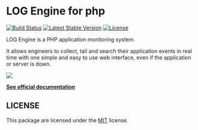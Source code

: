 # LOG Engine for php


[![Build Status](https://travis-ci.org/log-engine/logengine-php.svg?branch=master)](https://travis-ci.org/log-engine/logengine-php)
[![Latest Stable Version](https://poser.pugx.org/log-engine/logengine-php/v/stable)](https://packagist.org/packages/log-engine/logengine-php)
[![License](https://poser.pugx.org/log-engine/logengine-php/license)](https://packagist.org/packages/log-engine/logengine-php)


LOG Engine is a PHP application monitoring system.

It allows engineers to collect, tail and search their application events in real time 
with one simple and easy to use web interface, even if the application or server is down.

![](<https://www.logengine.dev/images/frontend/screenshot.png>)

**[See official documentation](https://www.logengine.dev/docs/1.0/platforms/php)**

## LICENSE

This package are licensed under the [MIT](LICENSE) license.
